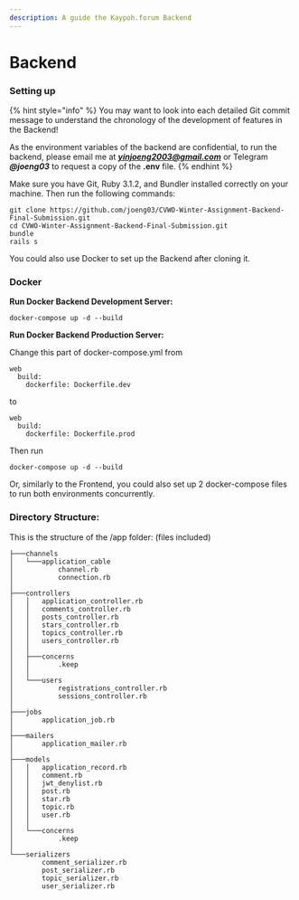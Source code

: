 ```yaml
---
description: A guide the Kaypoh.forum Backend
---
```


# Backend

### Setting up

{% hint style="info" %}
You may want to look into each detailed Git commit message to understand the chronology of the development of features in the Backend!



As the environment variables of the backend are confidential, to run the backend, please email me at _**yinjoeng2003@gmail.com**_ or Telegram _**@joeng03**_ to request a copy of the **.env** file.
{% endhint %}

Make sure you have Git, Ruby 3.1.2, and Bundler installed correctly on your machine. Then run the following commands:

```
git clone https://github.com/joeng03/CVWO-Winter-Assignment-Backend-Final-Submission.git
cd CVWO-Winter-Assignment-Backend-Final-Submission.git
bundle
rails s
```

You could also use Docker to set up the Backend after cloning it.



### Docker

**Run Docker Backend Development Server:**

`docker-compose up -d --build`

**Run Docker Backend Production Server:**

Change this part of docker-compose.yml from&#x20;

```
web 
  build:
    dockerfile: Dockerfile.dev
```

to&#x20;

```
web 
  build:
    dockerfile: Dockerfile.prod
```

Then run&#x20;

`docker-compose up -d --build`

Or, similarly to the Frontend, you could also set up 2 docker-compose files to run both environments concurrently. &#x20;



### **Directory Structure:**

This is the structure of the /app folder: (files included)

```
├───channels
│   └───application_cable
│           channel.rb
│           connection.rb
│
├───controllers
│   │   application_controller.rb
│   │   comments_controller.rb
│   │   posts_controller.rb
│   │   stars_controller.rb
│   │   topics_controller.rb
│   │   users_controller.rb
│   │
│   ├───concerns
│   │       .keep
│   │
│   └───users
│           registrations_controller.rb
│           sessions_controller.rb
│
├───jobs
│       application_job.rb
│
├───mailers
│       application_mailer.rb
│
├───models
│   │   application_record.rb
│   │   comment.rb
│   │   jwt_denylist.rb
│   │   post.rb
│   │   star.rb
│   │   topic.rb
│   │   user.rb
│   │
│   └───concerns
│           .keep
│
└───serializers
        comment_serializer.rb
        post_serializer.rb
        topic_serializer.rb
        user_serializer.rb
```

